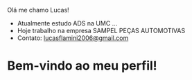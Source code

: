 Olá me chamo Lucas!

- Atualmente estudo ADS na UMC ...
- Hoje trabalho na empresa SAMPEL PEÇAS AUTOMOTIVAS
- Contato: lucasflamini2006@gmail.com
  
# Bem-vindo ao meu perfil!